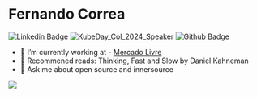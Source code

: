 
# Fernando Correa

[![Linkedin Badge](https://img.shields.io/badge/-LinkedIn-blue?style=flat-square&logo=Linkedin&logoColor=white&link=https://www.linkedin.com/in/fernando-eugenio-correa/)](https://www.linkedin.com/in/fernando-eugenio-correa/)
[![KubeDay_Col_2024_Speaker](https://img.shields.io/badge/-LinuxFoundation-darkblue?style=flat-square&logo=LinuxFoundation&logoColor=white&link=https://www.credly.com/badges/7181d232-2624-4876-b9a5-8ac85fc5e3d4)](https://www.credly.com/badges/7181d232-2624-4876-b9a5-8ac85fc5e3d4)
[![Github Badge](https://img.shields.io/badge/-Github-000?style=flat-square&logo=Github&logoColor=white&link=https://github.com/fer-correa/)](https://github.com/fer-correa/)


- 🔭 I’m currently working at - [Mercado Livre](https://mercadolivre.com.br)
- 📖 Recommened reads: Thinking, Fast and Slow by Daniel Kahneman
- 💬 Ask me about open source and innersource


<p align="justify">
  <img align="bottom" src="https://github-readme-stats.vercel.app/api?username=fer-correa&show=show=reviews,discussions_started,discussions_answered,prs_merged,prs_merged_percentage&layout=compact&theme=merko" />
</p>
